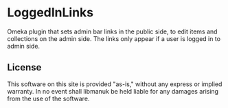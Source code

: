 # LoggedInLinks
Omeka plugin that sets admin bar links in the public side, to edit items and collections on the admin side.  The links only appear if a user is logged in to admin side. 

## License
This software on this site is provided "as-is," without any express or implied warranty. In no event shall libmanuk be held liable for any damages arising from the use of the software.
